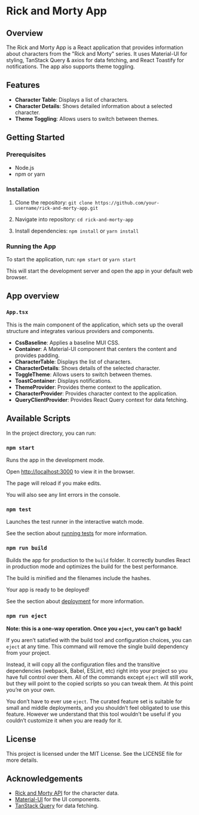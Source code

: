 # Rick and Morty App

## Overview

The Rick and Morty App is a React application that provides information about characters from the "Rick and Morty" series. It uses Material-UI for styling, TanStack Query & axios for data fetching, and React Toastify for notifications. The app also supports theme toggling.

## Features

- **Character Table**: Displays a list of characters.
- **Character Details**: Shows detailed information about a selected character.
- **Theme Toggling**: Allows users to switch between themes.

## Getting Started

### Prerequisites

- Node.js
- npm or yarn

### Installation

1.  Clone the repository:
    `git clone https://github.com/your-username/rick-and-morty-app.git`

2.  Navigate into repository:
    `cd rick-and-morty-app`

3.  Install dependencies:
    `npm install`
    or
    `yarn install`

### Running the App

To start the application, run:
`npm start`
or
`yarn start`

This will start the development server and open the app in your default web browser.

## App overview

### `App.tsx`

This is the main component of the application, which sets up the overall structure and integrates various providers and components.

- **CssBaseline**: Applies a baseline MUI CSS.
- **Container**: A Material-UI component that centers the content and provides padding.
- **CharacterTable**: Displays the list of characters.
- **CharacterDetails**: Shows details of the selected character.
- **ToggleTheme**: Allows users to switch between themes.
- **ToastContainer**: Displays notifications.
- **ThemeProvider**: Provides theme context to the application.
- **CharacterProvider**: Provides character context to the application.
- **QueryClientProvider**: Provides React Query context for data fetching.

## Available Scripts

In the project directory, you can run:

### `npm start`

Runs the app in the development mode.

Open [http://localhost:3000](http://localhost:3000) to view it in the browser.

The page will reload if you make edits.

You will also see any lint errors in the console.

### `npm test`

Launches the test runner in the interactive watch mode.

See the section about [running tests](https://facebook.github.io/create-react-app/docs/running-tests) for more information.

### `npm run build`

Builds the app for production to the `build` folder.
It correctly bundles React in production mode and optimizes the build for the best performance.

The build is minified and the filenames include the hashes.

Your app is ready to be deployed!

See the section about [deployment](https://facebook.github.io/create-react-app/docs/deployment) for more information.

### `npm run eject`

**Note: this is a one-way operation. Once you `eject`, you can’t go back!**

If you aren’t satisfied with the build tool and configuration choices, you can `eject` at any time. This command will remove the single build dependency from your project.

Instead, it will copy all the configuration files and the transitive dependencies (webpack, Babel, ESLint, etc) right into your project so you have full control over them. All of the commands except `eject` will still work, but they will point to the copied scripts so you can tweak them. At this point you’re on your own.

You don’t have to ever use `eject`. The curated feature set is suitable for small and middle deployments, and you shouldn’t feel obligated to use this feature. However we understand that this tool wouldn’t be useful if you couldn’t customize it when you are ready for it.

## License

This project is licensed under the MIT License. See the LICENSE file for more details.

## Acknowledgements

- [Rick and Morty API](https://rickandmortyapi.com/) for the character data.
- [Material-UI](https://mui.com/) for the UI components.
- [TanStack Query](https://tanstack.com/query/latest) for data fetching.
